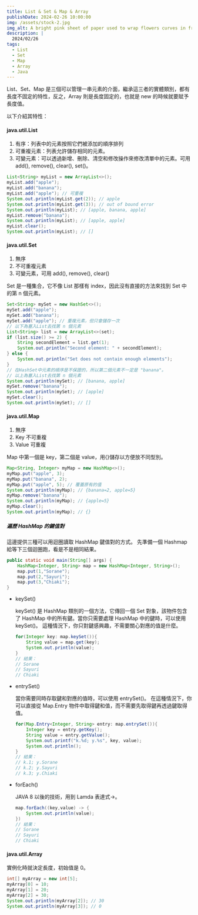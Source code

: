```yaml
---
title: List & Set & Map & Array
publishDate: 2024-02-26 10:00:00
img: /assets/stock-2.jpg
img_alt: A bright pink sheet of paper used to wrap flowers curves in front of rich blue background
description: |
  2024/02/26
tags:
  - List
  - Set
  - Map
  - Array
  - Java
---
```


List、Set、Map 是三個可以管理一串元素的介面，繼承這三者的實體類別，都有長度不固定的特性，反之，Array 則是長度固定的，也就是 new 的時候就要賦予長度值。

以下介紹其特性：

#### java.util.List

1. 有序：列表中的元素按照它們被添加的順序排列
2. 可重複元素：列表允許儲存相同的元素。
3. 可變元素：可以透過新增、刪除、清空和修改操作來修改清單中的元素。可用 add(), remove(), clear(), set()。

```java
List<String> myList = new ArrayList<>();
myList.add("apple");
myList.add("banana");
myList.add("apple"); // 可重複
System.out.println(myList.get(2)); // apple
System.out.println(myList.get(3)); // out of bound error
System.out.println(myList); // [apple, banana, apple]
myList.remove("banana");
System.out.println(myList); // [apple, apple]
myList.clear();
System.out.println(myList); // []
```

#### java.util.Set

1. 無序
2. 不可重複元素
3. 可變元素，可用 add(), remove(), clear()

Set 是一種集合，它不像 List 那樣有 index，因此沒有直接的方法來找到 Set 中的第 n 個元素。

```java
Set<String> mySet = new HashSet<>();
mySet.add("apple");
mySet.add("banana");
mySet.add("apple"); // 重複元素，但只會儲存一次
// 以下為塞入List去找第 n 個元素
List<String> list = new ArrayList<>(set);
if (list.size() >= 2) {
    String secondElement = list.get(1);
    System.out.println("Second element: " + secondElement);
} else {
    System.out.println("Set does not contain enough elements");
}
// 在HashSet中元素的順序是不保證的，所以第二個元素不一定是 "banana"。
// 以上為塞入List去找第 n 個元素
System.out.println(mySet); // [banana, apple]
mySet.remove("banana");
System.out.println(mySet); // [apple]
mySet.clear();
System.out.println(mySet); // []
```

#### java.util.Map

1. 無序
2. Key 不可重複
3. Value 可重複

Map 中第一個是 key，第二個是 value，用{}儲存以方便放不同型別。

```java
Map<String, Integer> myMap = new HashMap<>();
myMap.put("apple", 3);
myMap.put("banana", 2);
myMap.put("apple", 5); // 覆蓋原有的值
System.out.println(myMap); // {banana=2, apple=5}
myMap.remove("banana");
System.out.println(myMap); // {apple=5}
myMap.clear();
System.out.println(myMap); // {}
```

##### 遍歷 HashMap 的鍵值對

這邊提供三種可以用迴圈讀取 HashMap 鍵值對的方式。
先準備一個 Hashmap 給等下三個迴圈跑，看是不是相同結果。

```java
public static void main(String[] args) {
    HashMap<Integer, String> map = new HashMap<Integer, String>();
    map.put(1,"Sorane");
    map.put(2,"Sayuri");
    map.put(3,"Chiaki");
}
```

- keySet()

  keySet() 是 HashMap 類別的一個方法，它傳回一個 Set 對象，該物件包含了 HashMap 中的所有鍵。當你只需要處理 HashMap 中的鍵時，可以使用 keySet()。 這種情況下，你只對鍵感興趣，不需要關心對應的值是什麼。

  ```java
  for(Integer key: map.keySet()){
      String value = map.get(key);
      System.out.println(value);
  }
  // 結果：
  // Sorane
  // Sayuri
  // Chiaki
  ```

- entrySet()

  當你需要同時存取鍵和對應的值時，可以使用 entrySet()。 在這種情況下，你可以直接從 Map.Entry 物件中取得鍵和值，而不需要先取得鍵再透過鍵取得值。

  ```java
  for(Map.Entry<Integer, String> entry: map.entrySet()){
      Integer key = entry.getKey();
      String value = entry.getValue();
      System.out.printf("k.%d; y.%s", key, value);
      System.out.println();
  }
  // 結果：
  // k.1; y.Sorane
  // k.2; y.Sayuri
  // k.3; y.Chiaki
  ```

- forEach()

  JAVA 8 以後的技術，用到 Lamda 表達式->。

  ```java
  map.forEach((key,value) -> {
      System.out.println(value);
  })
  // 結果：
  // Sorane
  // Sayuri
  // Chiaki
  ```

#### java.util.Array

實例化時就決定長度，初始值是 0。

```java
int[] myArray = new int[5];
myArray[0] = 10;
myArray[1] = 20;
myArray[2] = 30;
System.out.println(myArray[2]); // 30
System.out.println(myArray[3]); // 0
```

